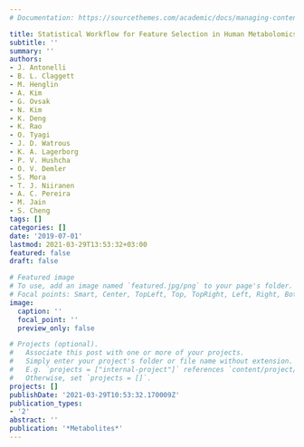 ```yaml
---
# Documentation: https://sourcethemes.com/academic/docs/managing-content/

title: Statistical Workflow for Feature Selection in Human Metabolomics Data
subtitle: ''
summary: ''
authors:
- J. Antonelli
- B. L. Claggett
- M. Henglin
- A. Kim
- G. Ovsak
- N. Kim
- K. Deng
- K. Rao
- O. Tyagi
- J. D. Watrous
- K. A. Lagerborg
- P. V. Hushcha
- O. V. Demler
- S. Mora
- T. J. Niiranen
- A. C. Pereira
- M. Jain
- S. Cheng
tags: []
categories: []
date: '2019-07-01'
lastmod: 2021-03-29T13:53:32+03:00
featured: false
draft: false

# Featured image
# To use, add an image named `featured.jpg/png` to your page's folder.
# Focal points: Smart, Center, TopLeft, Top, TopRight, Left, Right, BottomLeft, Bottom, BottomRight.
image:
  caption: ''
  focal_point: ''
  preview_only: false

# Projects (optional).
#   Associate this post with one or more of your projects.
#   Simply enter your project's folder or file name without extension.
#   E.g. `projects = ["internal-project"]` references `content/project/deep-learning/index.md`.
#   Otherwise, set `projects = []`.
projects: []
publishDate: '2021-03-29T10:53:32.170009Z'
publication_types:
- '2'
abstract: ''
publication: '*Metabolites*'
---
```

